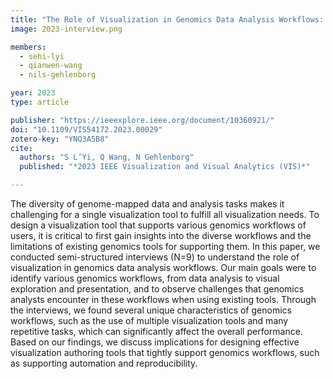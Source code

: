 ```yaml
---
title: "The Role of Visualization in Genomics Data Analysis Workflows: The Interview"
image: 2023-interview.png

members:
  - sehi-lyi
  - qianwen-wang
  - nils-gehlenborg

year: 2023
type: article

publisher: "https://ieeexplore.ieee.org/document/10360921/"
doi: "10.1109/VIS54172.2023.00029"
zotero-key: "YNQ3A5B8"
cite:
  authors: "S L’Yi, Q Wang, N Gehlenborg"
  published: "*2023 IEEE Visualization and Visual Analytics (VIS)*"

---
```

The diversity of genome-mapped data and analysis tasks makes it challenging for a single visualization tool to fulfill all visualization needs. To design a visualization tool that supports various genomics workflows of users, it is critical to first gain insights into the diverse workflows and the limitations of existing genomics tools for supporting them. In this paper, we conducted semi-structured interviews (N=9) to understand the role of visualization in genomics data analysis workflows. Our main goals were to identify various genomics workflows, from data analysis to visual exploration and presentation, and to observe challenges that genomics analysts encounter in these workflows when using existing tools. Through the interviews, we found several unique characteristics of genomics workflows, such as the use of multiple visualization tools and many repetitive tasks, which can significantly affect the overall performance. Based on our findings, we discuss implications for designing effective visualization authoring tools that tightly support genomics workflows, such as supporting automation and reproducibility.